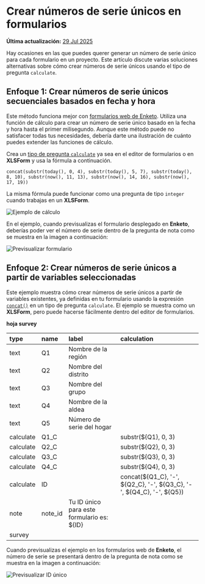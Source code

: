 # Crear números de serie únicos en formularios
**Última actualización:** <a href="https://github.com/kobotoolbox/docs/blob/47cbc8887d6df73ef3bf760d5a3962b77ab26ed8/source/unique_serial_numbers.md" class="reference">29 Jul 2025</a>

Hay ocasiones en las que puedes querer generar un número de serie único para cada
formulario en un proyecto. Este artículo discute varias soluciones alternativas sobre cómo
crear números de serie únicos usando el tipo de pregunta `calculate`.

## Enfoque 1: Crear números de serie únicos secuenciales basados en fecha y hora

Este método funciona mejor con [formularios web de Enketo](data_through_webforms.md). Utiliza
una función de cálculo para crear un número de serie único basado en la fecha
y hora hasta el primer milisegundo. Aunque este método puede no satisfacer todas tus
necesidades, debería darte una ilustración de cuánto puedes extender las funciones
de cálculo.

Crea un
<a class="reference" href="calculate_questions.html">tipo de pregunta <code>calculate</code></a> 
ya sea en el editor de formularios o en **XLSForm** y usa la fórmula
a continuación.

```
concat(substr(today(), 0, 4), substr(today(), 5, 7), substr(today(), 8, 10), substr(now(), 11, 13), substr(now(), 14, 16), substr(now(), 17, 19))
```

<p class="note">
  La misma fórmula puede funcionar como una pregunta de tipo <code>integer</code> cuando trabajas en
  un <strong>XLSForm</strong>.
</p>

![Ejemplo de cálculo](/images/unique_serial_numbers/calculate_example.png)

En el ejemplo, cuando previsualizas el formulario desplegado en **Enketo**, deberías poder
ver el número de serie dentro de la pregunta de nota como se muestra en la imagen
a continuación:

![Previsualizar formulario](/images/unique_serial_numbers/preview_form.png)

## Enfoque 2: Crear números de serie únicos a partir de variables seleccionadas

Este ejemplo muestra cómo crear números de serie únicos a partir de variables existentes, ya
definidas en tu formulario usando la
expresión [`concat()`](https://docs.getodk.org/form-operators-functions/#concat)
en un tipo de pregunta `calculate`. El ejemplo se muestra como un
**XLSForm**, pero puede hacerse fácilmente dentro del editor de formularios.

**hoja survey**

| type      | name    | label                                        | calculation                                                           |
| :-------- | :------ | :------------------------------------------- | :-------------------------------------------------------------------- |
| text      | Q1      | Nombre de la región                          |                                                                       |
| text      | Q2      | Nombre del distrito                          |                                                                       |
| text      | Q3      | Nombre del grupo                             |                                                                       |
| text      | Q4      | Nombre de la aldea                           |                                                                       |
| text      | Q5      | Número de serie del hogar                    |                                                                       |
| calculate | Q1_C    |                                              | substr(${Q1}, 0, 3)                                                   |
| calculate | Q2_C    |                                              | substr(${Q2}, 0, 3)                                                   |
| calculate | Q3_C    |                                              | substr(${Q3}, 0, 3)                                                   |
| calculate | Q4_C    |                                              | substr(${Q4}, 0, 3)                                                   |
| calculate | ID      |                                              | concat(${Q1_C}, '-', ${Q2_C}, '-', ${Q3_C}, '-', ${Q4_C}, '-', ${Q5}) |
| note      | note_id | Tu ID único para este formulario es: ${ID}   |                                                                       |
| survey |

Cuando previsualizas el ejemplo en los formularios web de **Enketo**, el número de serie se
presentará dentro de la pregunta de nota como se muestra en la imagen a continuación:

![Previsualizar ID único](/images/unique_serial_numbers/preview_uniqueid.png)